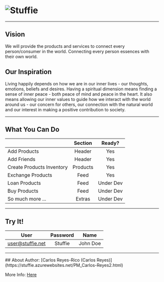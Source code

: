 # ![Stuffie](https://res.cloudinary.com/reyesrico/image/upload/c_scale,f_auto,w_50/logo_2020_2.jpg)

<hr />

## Vision
We will provide the products and services to connect every person/consumer in the world. Connecting every person essences with their own world.


## Our Inspiration
Living happily depends on how we are in our inner lives - our thoughts, emotions, beliefs and desires. Having a spiritual dimension means finding a sense of inner peace - both peace of mind and peace in the heart. It also means allowing our inner values to guide how we interact with the world around us - our concern for others, our connection with the natural world and our interest in making a positive contribution to society.

<hr />

## What You Can Do

|                               | Section    |  Ready?   |
| ----------------------------- | :--------: | :-------: |
| Add Products                  |  Header    | Yes       |
| Add Friends                   |  Header    | Yes       |
| Create Products Inventory     |  Products  | Yes       |
| Exchange Products             |  Feed      | Yes       |
| Loan Products                 |  Feed      | Under Dev |
| Buy Products                  |  Feed      | Under Dev |
| So much more ...              |  Extras    | Under Dev |

<hr />

## Try It!
| User                          | Password   | Name     |
| ----------------------------- | :--------: | :------: |
| user@stuffie.net              |  Stuffie   | John Doe |

<hr />
## About
Author: [Carlos Reyes-Rico (Carlos Reyes)](https://stuffie.azurewebsites.net/PM_Carlos-Reyes2.html)

More Info: [Here](https://stuffie.azurewebsites.net/About_Init.aspx)
